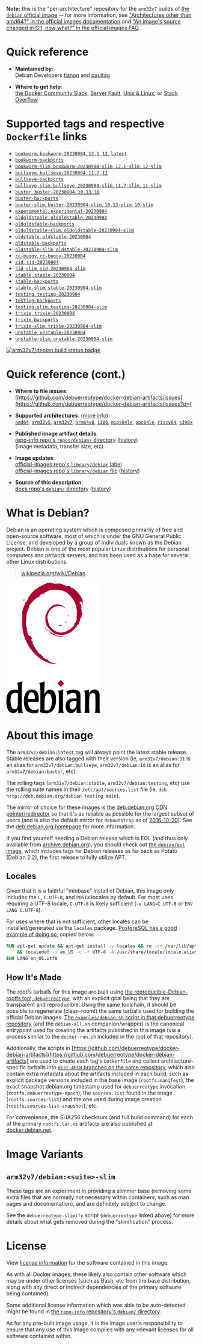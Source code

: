 <!--

********************************************************************************

WARNING:

    DO NOT EDIT "debian/README.md"

    IT IS AUTO-GENERATED

    (from the other files in "debian/" combined with a set of templates)

********************************************************************************

-->

**Note:** this is the "per-architecture" repository for the `arm32v7` builds of [the `debian` official image](https://hub.docker.com/_/debian) -- for more information, see ["Architectures other than amd64?" in the official images documentation](https://github.com/docker-library/official-images#architectures-other-than-amd64) and ["An image's source changed in Git, now what?" in the official images FAQ](https://github.com/docker-library/faq#an-images-source-changed-in-git-now-what).

# Quick reference

-	**Maintained by**:  
	Debian Developers [tianon](https://qa.debian.org/developer.php?login=tianon) and [paultag](https://qa.debian.org/developer.php?login=paultag)

-	**Where to get help**:  
	[the Docker Community Slack](https://dockr.ly/comm-slack), [Server Fault](https://serverfault.com/help/on-topic), [Unix & Linux](https://unix.stackexchange.com/help/on-topic), or [Stack Overflow](https://stackoverflow.com/help/on-topic)

# Supported tags and respective `Dockerfile` links

-	[`bookworm`, `bookworm-20230904`, `12.1`, `12`, `latest`](https://github.com/debuerreotype/docker-debian-artifacts/blob/52caf525037957e2baa9986391c2b0d2b9a643b7/bookworm/Dockerfile)
-	[`bookworm-backports`](https://github.com/debuerreotype/docker-debian-artifacts/blob/52caf525037957e2baa9986391c2b0d2b9a643b7/bookworm/backports/Dockerfile)
-	[`bookworm-slim`, `bookworm-20230904-slim`, `12.1-slim`, `12-slim`](https://github.com/debuerreotype/docker-debian-artifacts/blob/52caf525037957e2baa9986391c2b0d2b9a643b7/bookworm/slim/Dockerfile)
-	[`bullseye`, `bullseye-20230904`, `11.7`, `11`](https://github.com/debuerreotype/docker-debian-artifacts/blob/52caf525037957e2baa9986391c2b0d2b9a643b7/bullseye/Dockerfile)
-	[`bullseye-backports`](https://github.com/debuerreotype/docker-debian-artifacts/blob/52caf525037957e2baa9986391c2b0d2b9a643b7/bullseye/backports/Dockerfile)
-	[`bullseye-slim`, `bullseye-20230904-slim`, `11.7-slim`, `11-slim`](https://github.com/debuerreotype/docker-debian-artifacts/blob/52caf525037957e2baa9986391c2b0d2b9a643b7/bullseye/slim/Dockerfile)
-	[`buster`, `buster-20230904`, `10.13`, `10`](https://github.com/debuerreotype/docker-debian-artifacts/blob/52caf525037957e2baa9986391c2b0d2b9a643b7/buster/Dockerfile)
-	[`buster-backports`](https://github.com/debuerreotype/docker-debian-artifacts/blob/52caf525037957e2baa9986391c2b0d2b9a643b7/buster/backports/Dockerfile)
-	[`buster-slim`, `buster-20230904-slim`, `10.13-slim`, `10-slim`](https://github.com/debuerreotype/docker-debian-artifacts/blob/52caf525037957e2baa9986391c2b0d2b9a643b7/buster/slim/Dockerfile)
-	[`experimental`, `experimental-20230904`](https://github.com/debuerreotype/docker-debian-artifacts/blob/52caf525037957e2baa9986391c2b0d2b9a643b7/experimental/Dockerfile)
-	[`oldoldstable`, `oldoldstable-20230904`](https://github.com/debuerreotype/docker-debian-artifacts/blob/52caf525037957e2baa9986391c2b0d2b9a643b7/oldoldstable/Dockerfile)
-	[`oldoldstable-backports`](https://github.com/debuerreotype/docker-debian-artifacts/blob/52caf525037957e2baa9986391c2b0d2b9a643b7/oldoldstable/backports/Dockerfile)
-	[`oldoldstable-slim`, `oldoldstable-20230904-slim`](https://github.com/debuerreotype/docker-debian-artifacts/blob/52caf525037957e2baa9986391c2b0d2b9a643b7/oldoldstable/slim/Dockerfile)
-	[`oldstable`, `oldstable-20230904`](https://github.com/debuerreotype/docker-debian-artifacts/blob/52caf525037957e2baa9986391c2b0d2b9a643b7/oldstable/Dockerfile)
-	[`oldstable-backports`](https://github.com/debuerreotype/docker-debian-artifacts/blob/52caf525037957e2baa9986391c2b0d2b9a643b7/oldstable/backports/Dockerfile)
-	[`oldstable-slim`, `oldstable-20230904-slim`](https://github.com/debuerreotype/docker-debian-artifacts/blob/52caf525037957e2baa9986391c2b0d2b9a643b7/oldstable/slim/Dockerfile)
-	[`rc-buggy`, `rc-buggy-20230904`](https://github.com/debuerreotype/docker-debian-artifacts/blob/52caf525037957e2baa9986391c2b0d2b9a643b7/rc-buggy/Dockerfile)
-	[`sid`, `sid-20230904`](https://github.com/debuerreotype/docker-debian-artifacts/blob/52caf525037957e2baa9986391c2b0d2b9a643b7/sid/Dockerfile)
-	[`sid-slim`, `sid-20230904-slim`](https://github.com/debuerreotype/docker-debian-artifacts/blob/52caf525037957e2baa9986391c2b0d2b9a643b7/sid/slim/Dockerfile)
-	[`stable`, `stable-20230904`](https://github.com/debuerreotype/docker-debian-artifacts/blob/52caf525037957e2baa9986391c2b0d2b9a643b7/stable/Dockerfile)
-	[`stable-backports`](https://github.com/debuerreotype/docker-debian-artifacts/blob/52caf525037957e2baa9986391c2b0d2b9a643b7/stable/backports/Dockerfile)
-	[`stable-slim`, `stable-20230904-slim`](https://github.com/debuerreotype/docker-debian-artifacts/blob/52caf525037957e2baa9986391c2b0d2b9a643b7/stable/slim/Dockerfile)
-	[`testing`, `testing-20230904`](https://github.com/debuerreotype/docker-debian-artifacts/blob/52caf525037957e2baa9986391c2b0d2b9a643b7/testing/Dockerfile)
-	[`testing-backports`](https://github.com/debuerreotype/docker-debian-artifacts/blob/52caf525037957e2baa9986391c2b0d2b9a643b7/testing/backports/Dockerfile)
-	[`testing-slim`, `testing-20230904-slim`](https://github.com/debuerreotype/docker-debian-artifacts/blob/52caf525037957e2baa9986391c2b0d2b9a643b7/testing/slim/Dockerfile)
-	[`trixie`, `trixie-20230904`](https://github.com/debuerreotype/docker-debian-artifacts/blob/52caf525037957e2baa9986391c2b0d2b9a643b7/trixie/Dockerfile)
-	[`trixie-backports`](https://github.com/debuerreotype/docker-debian-artifacts/blob/52caf525037957e2baa9986391c2b0d2b9a643b7/trixie/backports/Dockerfile)
-	[`trixie-slim`, `trixie-20230904-slim`](https://github.com/debuerreotype/docker-debian-artifacts/blob/52caf525037957e2baa9986391c2b0d2b9a643b7/trixie/slim/Dockerfile)
-	[`unstable`, `unstable-20230904`](https://github.com/debuerreotype/docker-debian-artifacts/blob/52caf525037957e2baa9986391c2b0d2b9a643b7/unstable/Dockerfile)
-	[`unstable-slim`, `unstable-20230904-slim`](https://github.com/debuerreotype/docker-debian-artifacts/blob/52caf525037957e2baa9986391c2b0d2b9a643b7/unstable/slim/Dockerfile)

[![arm32v7/debian build status badge](https://img.shields.io/jenkins/s/https/doi-janky.infosiftr.net/job/multiarch/job/arm32v7/job/debian.svg?label=arm32v7/debian%20%20build%20job)](https://doi-janky.infosiftr.net/job/multiarch/job/arm32v7/job/debian/)

# Quick reference (cont.)

-	**Where to file issues**:  
	[https://github.com/debuerreotype/docker-debian-artifacts/issues](https://github.com/debuerreotype/docker-debian-artifacts/issues?q=)

-	**Supported architectures**: ([more info](https://github.com/docker-library/official-images#architectures-other-than-amd64))  
	[`amd64`](https://hub.docker.com/r/amd64/debian/), [`arm32v5`](https://hub.docker.com/r/arm32v5/debian/), [`arm32v7`](https://hub.docker.com/r/arm32v7/debian/), [`arm64v8`](https://hub.docker.com/r/arm64v8/debian/), [`i386`](https://hub.docker.com/r/i386/debian/), [`mips64le`](https://hub.docker.com/r/mips64le/debian/), [`ppc64le`](https://hub.docker.com/r/ppc64le/debian/), [`riscv64`](https://hub.docker.com/r/riscv64/debian/), [`s390x`](https://hub.docker.com/r/s390x/debian/)

-	**Published image artifact details**:  
	[repo-info repo's `repos/debian/` directory](https://github.com/docker-library/repo-info/blob/master/repos/debian) ([history](https://github.com/docker-library/repo-info/commits/master/repos/debian))  
	(image metadata, transfer size, etc)

-	**Image updates**:  
	[official-images repo's `library/debian` label](https://github.com/docker-library/official-images/issues?q=label%3Alibrary%2Fdebian)  
	[official-images repo's `library/debian` file](https://github.com/docker-library/official-images/blob/master/library/debian) ([history](https://github.com/docker-library/official-images/commits/master/library/debian))

-	**Source of this description**:  
	[docs repo's `debian/` directory](https://github.com/docker-library/docs/tree/master/debian) ([history](https://github.com/docker-library/docs/commits/master/debian))

# What is Debian?

Debian is an operating system which is composed primarily of free and open-source software, most of which is under the GNU General Public License, and developed by a group of individuals known as the Debian project. Debian is one of the most popular Linux distributions for personal computers and network servers, and has been used as a base for several other Linux distributions.

> [wikipedia.org/wiki/Debian](https://en.wikipedia.org/wiki/Debian)

![logo](https://raw.githubusercontent.com/docker-library/docs/b449be7df57e9ed9086bb5821bfb5d6cdc5d67a4/debian/logo.png)

# About this image

The `arm32v7/debian:latest` tag will always point the latest stable release. Stable releases are also tagged with their version (ie, `arm32v7/debian:11` is an alias for `arm32v7/debian:bullseye`, `arm32v7/debian:10` is an alias for `arm32v7/debian:buster`, etc).

The rolling tags (`arm32v7/debian:stable`, `arm32v7/debian:testing`, etc) use the rolling suite names in their `/etc/apt/sources.list` file (ie, `deb http://deb.debian.org/debian testing main`).

The mirror of choice for these images is [the deb.debian.org CDN pointer/redirector](https://deb.debian.org) so that it's as reliable as possible for the largest subset of users (and is also the default mirror for `debootstrap` as of [2016-10-20](https://anonscm.debian.org/cgit/d-i/debootstrap.git/commit/?id=9e8bc60ad1ccf3a25ce7890526b70059f3e770de)). See the [deb.debian.org homepage](https://deb.debian.org) for more information.

If you find yourself needing a Debian release which is EOL (and thus only available from [archive.debian.org](http://archive.debian.org)), you should check out [the `debian/eol` image](https://hub.docker.com/r/debian/eol/), which includes tags for Debian releases as far back as Potato (Debian 2.2), the first release to fully utilize APT.

## Locales

Given that it is a faithful "minbase" install of Debian, this image only includes the `C`, `C.UTF-8`, and `POSIX` locales by default. For most uses requiring a UTF-8 locale, `C.UTF-8` is likely sufficient (`-e LANG=C.UTF-8` or `ENV LANG C.UTF-8`).

For uses where that is not sufficient, other locales can be installed/generated via the `locales` package. [PostgreSQL has a good example of doing so](https://github.com/docker-library/postgres/blob/69bc540ecfffecce72d49fa7e4a46680350037f9/9.6/Dockerfile#L21-L24), copied below:

```dockerfile
RUN apt-get update && apt-get install -y locales && rm -rf /var/lib/apt/lists/* \
	&& localedef -i en_US -c -f UTF-8 -A /usr/share/locale/locale.alias en_US.UTF-8
ENV LANG en_US.utf8
```

## How It's Made

The rootfs tarballs for this image are built using [the reproducible-Debian-rootfs tool, `debuerreotype`](https://github.com/debuerreotype/debuerreotype), with an explicit goal being that they are transparent and reproducible. Using the same toolchain, it should be possible to regenerate (clean-room!) the same tarballs used for building the official Debian images. [The `examples/debian.sh` script in that debuerreotype repository](https://github.com/debuerreotype/debuerreotype/blob/master/examples/debian.sh) (and the `debian-all.sh` companion/wrapper) is the canonical entrypoint used for creating the artifacts published in this image (via a process similar to the `docker-run.sh` included in the root of that repository).

Additionally, the scripts in [https://github.com/debuerreotype/docker-debian-artifacts](https://github.com/debuerreotype/docker-debian-artifacts) are used to create each tag's `Dockerfile` and collect architecture-specific tarballs into [`dist-ARCH` branches on the same repository](https://github.com/debuerreotype/docker-debian-artifacts/branches), which also contain extra metadata about the artifacts included in each build, such as explicit package versions included in the base image (`rootfs.manifest`), the exact snapshot.debian.org timestamp used for `debuerreotype` invocation (`rootfs.debuerreotype-epoch`), the `sources.list` found in the image (`rootfs.sources-list`) and the one used during image creation (`rootfs.sources-list-snapshot`), etc.

For convenience, the SHA256 checksum (and full build command) for each of the primary `rootfs.tar.xz` artifacts are also published at [docker.debian.net](https://docker.debian.net/).

# Image Variants

## `arm32v7/debian:<suite>-slim`

These tags are an experiment in providing a slimmer base (removing some extra files that are normally not necessary within containers, such as man pages and documentation), and are definitely subject to change.

See the `debuerreotype-slimify` script (`debuerreotype` linked above) for more details about what gets removed during the "slimification" process.

# License

View [license information](https://www.debian.org/social_contract#guidelines) for the software contained in this image.

As with all Docker images, these likely also contain other software which may be under other licenses (such as Bash, etc from the base distribution, along with any direct or indirect dependencies of the primary software being contained).

Some additional license information which was able to be auto-detected might be found in [the `repo-info` repository's `debian/` directory](https://github.com/docker-library/repo-info/tree/master/repos/debian).

As for any pre-built image usage, it is the image user's responsibility to ensure that any use of this image complies with any relevant licenses for all software contained within.
